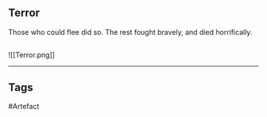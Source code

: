 ## Terror
Those who could flee did so. The rest fought bravely, and died horrifically.
## 
![[Terror.png]]

---
## Tags
#Artefact